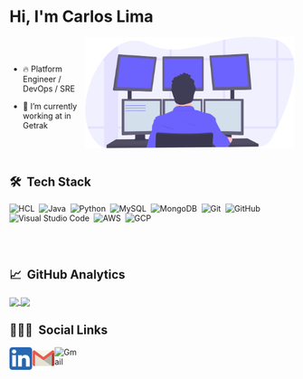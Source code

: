 <h1 align="left">Hi, I'm Carlos Lima</h1>

<img align="right" src="https://github.com/theeedu/theeedu/blob/main/undraw_programming_2svr.svg" width="370"/>

<br><br>

- 🔥 Platform Engineer / DevOps / SRE

- 🔭 I’m currently working at in Getrak

<br><br>

## 🛠 &nbsp;Tech Stack

![HCL](https://img.shields.io/badge/-hcl-05122A?style=flat&logo=hcl)&nbsp;
![Java](https://img.shields.io/badge/-java-05122A?style=flat&logo=java)&nbsp;
![Python](https://img.shields.io/badge/-python-05122A?style=flat&logo=python)&nbsp;
![MySQL](https://img.shields.io/badge/-MySQL-05122A?style=flat&logo=MySQL)&nbsp;
![MongoDB](https://img.shields.io/badge/-mongoDB-05122A?style=flat&logo=mongoDB)&nbsp;
![Git](https://img.shields.io/badge/-Git-05122A?style=flat&logo=git)&nbsp;
![GitHub](https://img.shields.io/badge/-GitHub-05122A?style=flat&logo=github)&nbsp;
![Visual Studio Code](https://img.shields.io/badge/-Visual%20Studio%20Code-05122A?style=flat&logo=visual-studio-code&logoColor=007ACC)&nbsp;
![AWS](https://img.shields.io/badge/-AWS-05122A?style=flat&logo=Amazon)&nbsp;
![GCP](https://img.shields.io/badge/-GCP-05122A?style=flat&logo=Google)&nbsp;

<br><br>

## 📈 &nbsp;GitHub Analytics

<a href="https://github.com/anuraghazra/github-readme-stats">
  <img align="center" src="https://github-readme-stats.vercel.app/api/top-langs/?username=theeedu&layout=compact&theme=blue-green" width="400"/>
</a>
<a href="https://github.com/anuraghazra/convoychat">
  <img align="center" src="https://github-readme-stats.vercel.app/api?username=theeedu&line_height=27&show_icons=true&count_private=true&theme=blue-green" width="400"/>
</a>

## 👨🏽‍💻 &nbsp;Social Links

<a target="_blank" href="https://www.linkedin.com/in/carloselima">
  <img align="left" alt="Linkedin" width="40px" src="https://github.com/theeedu/theeedu/blob/main/linkedin.svg" />
</a>
<a target="_blank" href="mailto:edu1552@gmail.com">
  <img align="left" alt="Gmail" width="40px" src="https://github.com/theeedu/theeedu/blob/main/gmail.svg" />
</a>
<a target="_blank" href="https://linktr.ee/carloselima">
  <img align="left" alt="Gmail" width="40px" src="https://github.com/theeedu/theeedu/blob/main/linktr.svg" />
</a>
